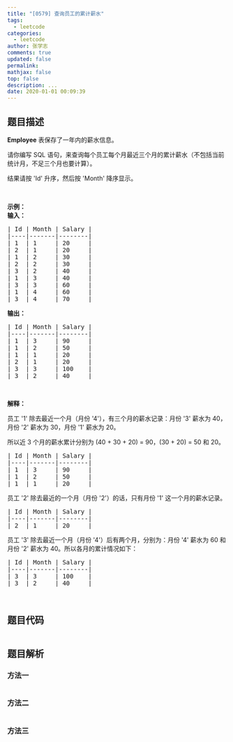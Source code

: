 ```yaml
---
title: "[0579] 查询员工的累计薪水"
tags:
  - leetcode
categories:
  - leetcode
author: 张学志
comments: true
updated: false
permalink:
mathjax: false
top: false
description: ...
date: 2020-01-01 00:09:39
---
```


## 题目描述

<p><strong>Employee</strong> 表保存了一年内的薪水信息。</p>

<p>请你编写 SQL 语句，来查询每个员工每个月最近三个月的累计薪水（不包括当前统计月，不足三个月也要计算）。</p>

<p>结果请按 &#39;Id&#39; 升序，然后按 &#39;Month&#39; 降序显示。</p>

<p>&nbsp;</p>

<p><strong>示例：</strong><br>
<strong>输入：</strong></p>

<pre>| Id | Month | Salary |
|----|-------|--------|
| 1  | 1     | 20     |
| 2  | 1     | 20     |
| 1  | 2     | 30     |
| 2  | 2     | 30     |
| 3  | 2     | 40     |
| 1  | 3     | 40     |
| 3  | 3     | 60     |
| 1  | 4     | 60     |
| 3  | 4     | 70     |
</pre>

<p><strong>输出：</strong></p>

<pre>| Id | Month | Salary |
|----|-------|--------|
| 1  | 3     | 90     |
| 1  | 2     | 50     |
| 1  | 1     | 20     |
| 2  | 1     | 20     |
| 3  | 3     | 100    |
| 3  | 2     | 40     |
</pre>

<p>&nbsp;</p>

<p><strong>解释：</strong></p>

<p>员工 &#39;1&#39;&nbsp;除去最近一个月（月份 &#39;4&#39;），有三个月的薪水记录：月份 &#39;3&#39;&nbsp;薪水为&nbsp;40，月份 &#39;2&#39;&nbsp;薪水为 30，月份 &#39;1&#39;&nbsp;薪水为 20。</p>

<p>所以近 3 个月的薪水累计分别为&nbsp;(40 + 30 + 20) =&nbsp;90，(30 + 20) = 50 和 20。</p>

<pre>| Id | Month | Salary |
|----|-------|--------|
| 1  | 3     | 90     |
| 1  | 2     | 50     |
| 1  | 1     | 20     |
</pre>

<p>员工 &#39;2&#39; 除去最近的一个月（月份 &#39;2&#39;）的话，只有月份 &#39;1&#39; 这一个月的薪水记录。</p>

<pre>| Id | Month | Salary |
|----|-------|--------|
| 2  | 1     | 20     |
</pre>

<p>员工 &#39;3&#39; 除去最近一个月（月份 &#39;4&#39;）后有两个月，分别为：月份 &#39;4&#39; 薪水为 60 和 月份 &#39;2&#39; 薪水为 40。所以各月的累计情况如下：</p>

<pre>| Id | Month | Salary |
|----|-------|--------|
| 3  | 3     | 100    |
| 3  | 2     | 40     |
</pre>

<p>&nbsp;</p>


## 题目代码

```cpp
```

## 题目解析

### 方法一

```cpp

```

### 方法二

```cpp

```

### 方法三

```cpp

```

